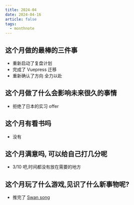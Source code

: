 ```yaml
---
title: 2024-04
date: 2024-04-16
article: false
tags:
  - monthnote
---
```


## 这个月做的最棒的三件事
- 重新启动了复盘计划
- 完成了 Vuepress 迁移
- 重新确认了方向 全力以赴

## 这个月做了什么会影响未来很久的事情
- 拒绝了日本的实习 offer

## 这个月有看书吗
- 没有

## 这个月满意吗, 可以给自己打几分呢
- 3/10 吧,时间都没有放在需要的地方

## 这个月玩了什么游戏,见识了什么新事物呢?
- 推完了 [Swan song](../../01%20Reading/01%20视觉小说/Swan%20song)

